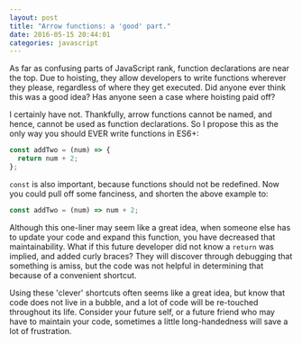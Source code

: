 ```yaml
---
layout: post
title: "Arrow functions: a 'good' part."
date: 2016-05-15 20:44:01
categories: javascript
---
```


As far as confusing parts of JavaScript rank, function declarations are near the top. Due to hoisting, they allow developers to write functions wherever they please, regardless of where they get executed. Did anyone ever think this was a good idea? Has anyone seen a case where hoisting paid off?

I certainly have not. Thankfully, arrow functions cannot be named, and hence, cannot be used as function declarations. So I propose this as the only way you should EVER write functions in ES6+:

```js
const addTwo = (num) => {
  return num + 2;
};
```

`const` is also important, because functions should not be redefined. Now you could pull off some fanciness, and shorten the above example to:

```js
const addTwo = (num) => num + 2;
```

Although this one-liner may seem like a great idea, when someone else has to update your code and expand this function, you have decreased that maintainability. What if this future developer did not know a `return` was implied, and added curly braces? They will discover through debugging that something is amiss, but the code was not helpful in determining that because of a convenient shortcut.

Using these 'clever' shortcuts often seems like a great idea, but know that code does not live in a bubble, and a lot of code will be re-touched throughout its life. Consider your future self, or a future friend who may have to maintain your code, sometimes a little long-handedness will save a lot of frustration.
